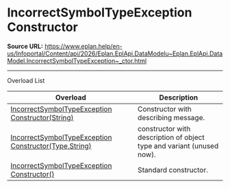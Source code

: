 # IncorrectSymbolTypeException Constructor

**Source URL:** https://www.eplan.help/en-us/Infoportal/Content/api/2026/Eplan.EplApi.DataModelu~Eplan.EplApi.DataModel.IncorrectSymbolTypeException~_ctor.html

---

Overload List

| Overload | Description |
| --- | --- |
| [IncorrectSymbolTypeException Constructor(String)](Eplan.EplApi.DataModelu~Eplan.EplApi.DataModel.IncorrectSymbolTypeException~_ctor(String).html) | Constructor with describing message. |
| [IncorrectSymbolTypeException Constructor(Type,String)](Eplan.EplApi.DataModelu~Eplan.EplApi.DataModel.IncorrectSymbolTypeException~_ctor(Type,String).html) | constructor with description of object type and variant (unused now). |
| [IncorrectSymbolTypeException Constructor()](Eplan.EplApi.DataModelu~Eplan.EplApi.DataModel.IncorrectSymbolTypeException~_ctor().html) | Standard constructor. |
